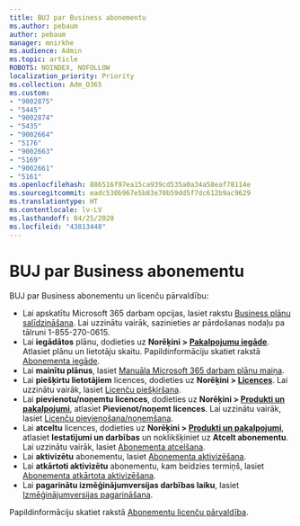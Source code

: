 ```yaml
---
title: BUJ par Business abonementu
ms.author: pebaum
author: pebaum
manager: mnirkhe
ms.audience: Admin
ms.topic: article
ROBOTS: NOINDEX, NOFOLLOW
localization_priority: Priority
ms.collection: Adm_O365
ms.custom:
- "9002875"
- "5445"
- "9002874"
- "5435"
- "9002664"
- "5176"
- "9002663"
- "5169"
- "9002661"
- "5161"
ms.openlocfilehash: 886516f97ea15ca939cd535a0a34a58eaf78114e
ms.sourcegitcommit: eadc530b967e5b83e70b59dd5f7dc612b9ac9629
ms.translationtype: HT
ms.contentlocale: lv-LV
ms.lasthandoff: 04/25/2020
ms.locfileid: "43813448"
---
```

# <a name="business-subscription-faq"></a>BUJ par Business abonementu

BUJ par Business abonementu un licenču pārvaldību:

- Lai apskatītu Microsoft 365 darbam opcijas, lasiet rakstu [Business plānu salīdzināšana](https://www.microsoft.com/microsoft-365/compare-all-microsoft-365-products?&activetab=tab:primaryr2). Lai uzzinātu vairāk, sazinieties ar pārdošanas nodaļu pa tālruni 1-855-270-0615.
- Lai **iegādātos** plānu, dodieties uz **Norēķini > [Pakalpojumu iegāde](https://go.microsoft.com/fwlink/p/?linkid=868433)**. Atlasiet plānu un lietotāju skaitu. Papildinformāciju skatiet rakstā [Abonementa iegāde](https://docs.microsoft.com/microsoft-365/commerce/buy-another-subscription?view=o365-worldwide).
- Lai **mainītu plānus**, lasiet [Manuāla Microsoft 365 darbam plānu maiņa](https://docs.microsoft.com/microsoft-365/commerce/subscriptions/switch-plans-manually?view=o365-worldwide).
- Lai **piešķirtu lietotājiem** licences, dodieties uz **Norēķini > [Licences](https://go.microsoft.com/fwlink/p/?linkid=842264)**. Lai uzzinātu vairāk, lasiet [Licenču piešķiršana](https://docs.microsoft.com/microsoft-365/admin/manage/assign-licenses-to-users?view=o365-worldwide).
- Lai **pievienotu/noņemtu licences**, dodieties uz **Norēķini > [Produkti un pakalpojumi](https://go.microsoft.com/fwlink/p/?linkid=842054)**, atlasiet **Pievienot/noņemt licences**. Lai uzzinātu vairāk, lasiet [Licenču pievienošana/noņemšana](https://docs.microsoft.com/microsoft-365/commerce/licenses/buy-licenses?view=o365-worldwide#add-or-remove-licenses-for-your-business-subscription).
- Lai **atceltu** licences, dodieties uz **Norēķini > [Produkti un pakalpojumi](https://go.microsoft.com/fwlink/p/?linkid=842054)**, atlasiet **Iestatījumi un darbības** un noklikšķiniet uz **Atcelt abonementu**. Lai uzzinātu vairāk, lasiet [Abonementa atcelšana](https://docs.microsoft.com/office365/admin/subscriptions-and-billing/cancel-your-subscription).
- Lai **aktivizētu** abonementu, lasiet [Abonementa aktivizēšana](https://docs.microsoft.com/alchemyinsights/activate-your-office-365-subscription).
- Lai **atkārtoti aktivizētu** abonementu, kam beidzies termiņš, lasiet [Abonementa atkārtota aktivizēšana](https://docs.microsoft.com/alchemyinsights/reactivate-your-subscription).
- Lai **pagarinātu izmēģinājumversijas darbības laiku**, lasiet [Izmēģinājumversijas pagarināšana](https://docs.microsoft.com/alchemyinsights/extend-your-trial-for-office-365-for-business).

Papildinformāciju skatiet rakstā [Abonementu licenču pārvaldība](https://docs.microsoft.com/microsoft-365/commerce/licenses/buy-licenses?view=o365-worldwide#add-or-remove-licenses-for-your-business-subscription).
